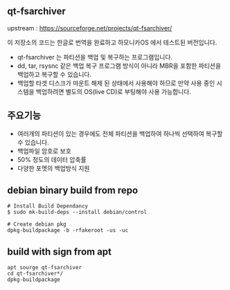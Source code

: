## qt-fsarchiver

upstream : https://sourceforge.net/projects/qt-fsarchiver/

이 저장소의 코드는 한글로 번역을 완료하고 하모니카OS 에서 테스트된 버전입니다.

 * qt-fsarchiver 는 파티션을 백업 및 복구하는 프로그램입니다.
 * dd, tar, rsysnc 같은 백업 복구 프로그램 방식이 아니라 MBR을 포함한 파티션을 백업하고 복구할 수 있습니다.
 * 백업할 타겟 디스크가 마운트 해제 된 상태에서 사용해야 하므로 만약 사용 중인 시스템을 백업하려면 별도의 OS(live CD)로 부팅해야 사용 가능합니다.

## 주요기능
 * 여러개의 파티션이 있는 경우에도 전체 파티션을 백업하여 하나씩 선택하여 복구할 수 있습니다.
 * 백업파일 암호로 보호
 * 50% 정도의 데이터 압축률
 * 다양한 포멧의 백업방식 지원

## debian binary build from repo
```
# Install Build Dependancy
$ sudo mk-build-deps --install debian/control

# Create debian pkg
dpkg-buildpackage -b -rfakeroot -us -uc
```


## build with sign from apt
```
apt sourge qt-fsarchiver
cd qt-fsarchiver*/
dpkg-buildpackage 
```